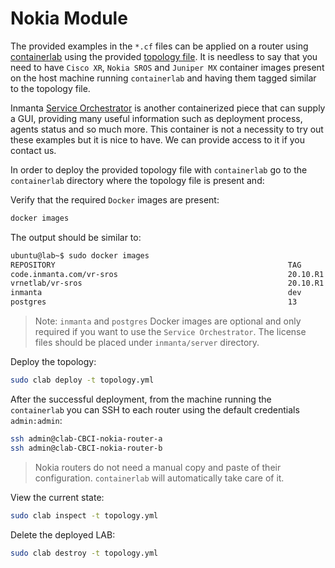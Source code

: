 # Nokia Module

The provided examples in the `*.cf` files can be applied on a router using [containerlab](https://containerlab.srlinux.dev/) using the provided [topology file](containerlab/topology.yml). It is needless to say that you need to have `Cisco XR`, `Nokia SROS` and `Juniper MX` container images present on the host machine running `containerlab` and having them tagged similar to the topology file.

Inmanta [Service Orchestrator](https://inmanta.com/service-orchestrator/) is another containerized piece that can supply a GUI, providing many useful information such as deployment process, agents status and so much more. This container is not a necessity to try out these examples but it is nice to have. We can provide access to it if you contact us.

In order to deploy the provided topology file with `containerlab` go to the `containerlab` directory where the topology file is present and:

Verify that the required `Docker` images are present:

```sh
docker images
```

The output should be similar to:

```sh
ubuntu@lab~$ sudo docker images
REPOSITORY                                                    TAG        IMAGE ID       CREATED        SIZE
code.inmanta.com/vr-sros                                      20.10.R1   2bbcd01bcc9f   7 months ago   989MB
vrnetlab/vr-sros                                              20.10.R1   2bbcd01bcc9f   7 months ago   989MB
inmanta                                                       dev        7e787600e8b1   2 weeks ago    881MB
postgres                                                      13        7e787600e8a1   2 weeks ago    205MB
```

> Note: `inmanta`  and `postgres` Docker images are optional and only required if you want to use the `Service Orchestrator`. The license files should be placed under `inmanta/server` directory.

Deploy the topology:

```sh
sudo clab deploy -t topology.yml
```

After the successful deployment, from the machine running the `containerlab` you can SSH to each router using the default credentials `admin:admin`:

```sh
ssh admin@clab-CBCI-nokia-router-a
ssh admin@clab-CBCI-nokia-router-b
```

> Nokia routers do not need a manual copy and paste of their configuration. `containerlab` will automatically take care of it.

View the current state:

```sh
sudo clab inspect -t topology.yml
```

Delete the deployed LAB:

```sh
sudo clab destroy -t topology.yml
```
